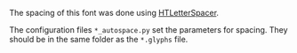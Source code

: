 The spacing of this font was done using [HTLetterSpacer](https://github.com/huertatipografica/HTLetterspacer).

The configuration files `*_autospace.py` set the parameters for spacing.
They should be in the same folder as the `*.glyphs` file.
